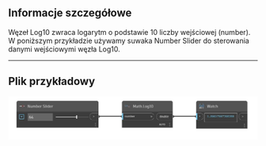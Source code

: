 ## Informacje szczegółowe
Węzeł Log10 zwraca logarytm o podstawie 10 liczby wejściowej (number). W poniższym przykładzie używamy suwaka Number Slider do sterowania danymi wejściowymi węzła Log10.
___
## Plik przykładowy

![Log10](./DSCore.Math.Log10_img.jpg)

